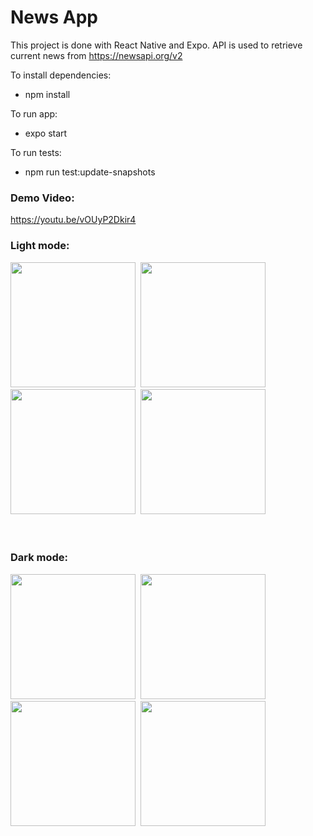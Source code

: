 # News App

This project is done with React Native and Expo. API is used to retrieve current news from https://newsapi.org/v2

To install dependencies:
* npm install

To run app:
* expo start

To run tests:
* npm run test:update-snapshots

### Demo Video:
https://youtu.be/vOUyP2Dkir4
<br>

### Light mode:
<kbd>
  <img src="https://user-images.githubusercontent.com/62084317/226902573-98d6e566-9123-4ba0-88e8-c4cde7994ee1.png" width="200">
  <img src="https://user-images.githubusercontent.com/62084317/226902629-9d71af9f-e349-413e-855a-48a46c1f22f6.png" width="200">
  <img src="https://user-images.githubusercontent.com/62084317/226902713-516d45c3-37ef-4a5e-883a-2f53689b1ee8.png" width="200">
  <img src="https://user-images.githubusercontent.com/62084317/226903744-03e856a0-3146-43d3-a4fa-fa85161c3cbc.png" width="200">
</kbd>
<br><br><br>

### Dark mode:
<kbd>
  <img src="https://user-images.githubusercontent.com/62084317/226902875-20c8b223-f790-4297-99ec-7360f5bdaf79.png" width="200">
  <img src="https://user-images.githubusercontent.com/62084317/226902895-bc2d0c4c-ecd6-4429-b4e6-0883edac6141.png" width="200">
  <img src="https://user-images.githubusercontent.com/62084317/226902920-b6d48527-1bd5-47a3-b2e3-027e40174f7c.png" width="200">
  <img src="https://user-images.githubusercontent.com/62084317/226902964-013f74da-ed16-4561-aa27-383298d97ba0.png" width="200">
</kbd>
<br><br><br>
